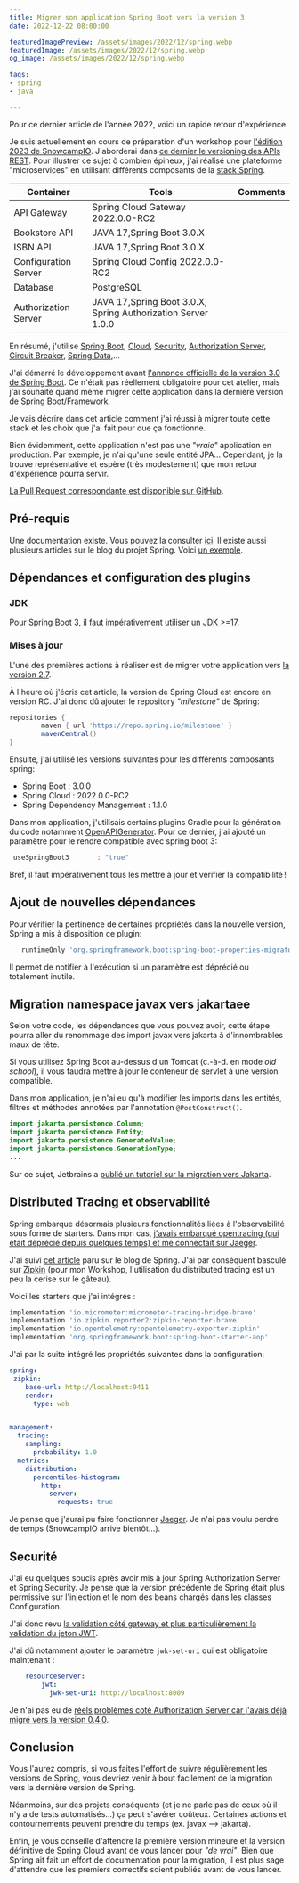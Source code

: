```yaml
---
title: Migrer son application Spring Boot vers la version 3
date: 2022-12-22 08:00:00

featuredImagePreview: /assets/images/2022/12/spring.webp
featuredImage: /assets/images/2022/12/spring.webp
og_image: /assets/images/2022/12/spring.webp

tags:
- spring
- java

---
```

Pour ce dernier article de l'année 2022, voici un rapide retour d'expérience.

Je suis actuellement en cours de préparation d'un workshop pour [l'édition 2023 de SnowcampIO](https://snowcamp.io/fr/).
J'aborderai dans [ce dernier le versioning des APIs REST](https://sessionize.com/s/alexandre-touret/rest-apis-versioning-hands-on/60048).
Pour illustrer ce sujet ô combien épineux, j'ai réalisé une plateforme "microservices" en utilisant différents composants de la [stack Spring](https://spring.io/).


| Container | Tools                                                        | Comments |
|---|--------------------------------------------------------------|---|
| API Gateway | Spring Cloud Gateway 2022.0.0-RC2                                |  |
| Bookstore API | JAVA 17,Spring Boot 3.0.X                                    |  |
| ISBN API | JAVA 17,Spring Boot 3.0.X                                    |  |
| Configuration Server | Spring Cloud Config 2022.0.0-RC2                                |  |
| Database | PostgreSQL                                                   |  |
| Authorization Server | JAVA 17,Spring Boot 3.0.X, Spring Authorization Server 1.0.0 |  |


En résumé, j'utilise [Spring Boot](https://spring.io/projects/spring-boot), [Cloud](https://spring.io/cloud), [Security](https://spring.io/projects/spring-security), [Authorization Server](https://spring.io/projects/spring-authorization-server), [Circuit Breaker](https://spring.io/projects/spring-cloud-circuitbreaker), [Spring Data](https://spring.io/projects/spring-data),...

J'ai démarré le développement avant [l'annonce officielle de la version 3.0 de Spring Boot](https://spring.io/blog/2022/11/24/spring-boot-3-0-goes-ga).
Ce n'était pas réellement obligatoire pour cet atelier, mais j'ai souhaité quand même migrer cette application dans la dernière version de Spring Boot/Framework.

Je vais décrire dans cet article comment j'ai réussi à migrer toute cette stack et les choix que j'ai fait pour que ça fonctionne.

Bien évidemment, cette application n'est pas une _"vraie"_ application en production.
Par exemple, je n'ai qu'une seule entité JPA...
Cependant, je la trouve représentative et espère (très modestement) que mon retour d'expérience pourra servir.

[La Pull Request correspondante est disponible sur GitHub](https://github.com/alexandre-touret/rest-apis-versioning-workshop/pull/11/files).

## Pré-requis

Une documentation existe.
Vous pouvez la consulter [ici](https://github.com/spring-projects/spring-boot/wiki/Spring-Boot-3.0-Migration-Guide).
Il existe aussi plusieurs articles sur le blog du projet Spring. Voici [un exemple](https://spring.io/blog/2022/05/24/preparing-for-spring-boot-3-0).

## Dépendances et configuration des plugins

### JDK

Pour Spring Boot 3, il faut impérativement utiliser un [JDK >=17](https://openjdk.org/projects/jdk/17/).

### Mises à jour

L'une des premières actions à réaliser est de migrer votre application vers [la version 2.7](https://spring.io/blog/2022/06/23/spring-boot-2-7-1-available-now).

À l'heure où j'écris cet article, la version de Spring Cloud est encore en version RC. 
J'ai donc dû ajouter le repository _"milestone"_ de Spring:

```groovy
repositories {
        maven { url 'https://repo.spring.io/milestone' }
        mavenCentral()
}
```

Ensuite, j'ai utilisé les versions suivantes pour les différents composants spring:

* Spring Boot : 3.0.0
* Spring Cloud : 2022.0.0-RC2
* Spring Dependency Management : 1.1.0

Dans mon application, j'utilisais certains plugins Gradle pour la génération du code notamment [OpenAPIGenerator](https://openapi-generator.tech/docs/generators/spring/). Pour ce dernier, j'ai ajouté un paramètre pour le rendre compatible avec spring boot 3:

```groovy
 useSpringBoot3       : "true"
```

Bref, il faut impérativement tous les mettre à jour et vérifier la compatibilité !

## Ajout de nouvelles dépendances

Pour vérifier la pertinence de certaines propriétés dans la nouvelle version, Spring a mis à disposition ce plugin:

```groovy
   runtimeOnly 'org.springframework.boot:spring-boot-properties-migrator'
```

Il permet de notifier à l'exécution si un paramètre est déprécié ou totalement inutile.  

## Migration namespace javax vers jakartaee

Selon votre code, les dépendances que vous pouvez avoir, cette étape pourra aller du renommage des import javax vers jakarta à d'innombrables maux de tête.

Si vous utilisez Spring Boot au-dessus d'un Tomcat (c.-à-d. en mode _old school_), il  vous faudra mettre à jour le conteneur de servlet à une version compatible.

Dans mon application, je n'ai eu qu'à modifier les imports dans les entités,  filtres et méthodes annotées par l'annotation ``@PostConstruct()``.

```java
import jakarta.persistence.Column;
import jakarta.persistence.Entity;
import jakarta.persistence.GeneratedValue;
import jakarta.persistence.GenerationType;
...
```

Sur ce sujet, Jetbrains a [publié un tutoriel sur la migration vers Jakarta](https://www.jetbrains.com/idea/guide/tutorials/migrating-javax-jakarta/).

## Distributed Tracing et observabilité

Spring embarque désormais plusieurs fonctionnalités liées à l'observabilité sous forme de starters. 
Dans mon cas, [j'avais embarqué opentracing (qui était déprécié depuis quelques temps) et me connectait sur Jaeger](https://blog.worldline.tech/2021/09/22/enabling_distributed_tracing_in_spring_apps.html).

J'ai suivi [cet article](https://spring.io/blog/2022/10/12/observability-with-spring-boot-3) paru sur le blog de Spring.
J'ai par conséquent basculé sur [Zipkin](https://zipkin.io/) (pour mon Workshop, l'utilisation du distributed tracing est un peu la cerise sur le gâteau).

Voici les starters que j'ai intégrés :

```groovy
implementation 'io.micrometer:micrometer-tracing-bridge-brave'
implementation 'io.zipkin.reporter2:zipkin-reporter-brave'
implementation 'io.opentelemetry:opentelemetry-exporter-zipkin'
implementation 'org.springframework.boot:spring-boot-starter-aop'
```

J'ai par la suite intégré les propriétés suivantes dans la configuration:

```yaml
spring:
 zipkin:
    base-url: http://localhost:9411
    sender:
      type: web


management:
  tracing:
    sampling:
      probability: 1.0
  metrics:
    distribution:
      percentiles-histogram:
        http:
          server:
            requests: true
```
 
Je pense que j'aurai pu faire fonctionner [Jaeger](https://www.jaegertracing.io/). 
Je n'ai pas voulu perdre de temps (SnowcampIO arrive bientôt...).

## Securité
J'ai eu quelques soucis après avoir mis à jour Spring Authorization Server et Spring Security.
Je pense que la version précédente de Spring était plus permissive sur l'injection et le nom des beans chargés dans les classes Configuration.

J'ai donc revu [la validation côté gateway et plus particulièrement la validation du jeton JWT](https://github.com/alexandre-touret/rest-apis-versioning-solution/pull/3/files#diff-8e3d0d23edcf12597216d4469b5a3576c0b4d3d24a4cee740cb2ae67481fe006).

J'ai dû notamment ajouter le paramètre ``jwk-set-uri`` qui est obligatoire maintenant :

```yaml
    resourceserver:
        jwt:
          jwk-set-uri: http://localhost:8009
```

Je n'ai pas eu de [réels problèmes coté Authorization Server car j'avais déjà migré vers la version 0.4.0](https://github.com/spring-projects/spring-authorization-server/).

## Conclusion

Vous l'aurez compris, si vous faites l'effort de suivre régulièrement les versions de Spring, vous devriez venir à bout facilement de la migration vers la dernière version de Spring.

Néanmoins, sur des projets conséquents (et je ne parle pas de ceux où il n'y a de tests automatisés...) ça peut s'avérer coûteux.
Certaines actions et contournements peuvent prendre du temps (ex. javax --> jakarta).

Enfin, je vous conseille d'attendre la première version mineure et la version définitive de Spring Cloud avant de vous lancer pour _"de vrai"_. 
Bien que Spring ait fait un effort de documentation pour la migration, il est plus sage d'attendre que les premiers correctifs soient publiés avant de vous lancer.
